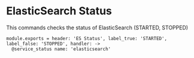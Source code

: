 
# ElasticSearch Status

This commands checks the status of ElasticSearch (STARTED, STOPPED)

    module.exports = header: 'ES Status', label_true: 'STARTED', label_false: 'STOPPED', handler: ->
      @service_status name: 'elasticsearch'
